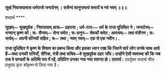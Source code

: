 **सुखं निवासयामास धर्मराजो जनार्दनम् ।** **ससैन्यं सानुगामत्यं सभार्यं च नवं नवम् ॥ ३॥** 

शब्दार्थ **** 

**सुखम्—** **सुखपूर्वक** **; निवासयाम् आस—** **ठहराया** **; धर्म-राज:—** **धर्म के राजा युधिष्ठिर ने** **; जनार्दनम्—** **भगवान् कृष्ण को** **; स-** **सैन्यम्—** **सेना समेत** **; स-अनुग—** **सेवकों समेत** **; अमत्यम्—** **तथा मंत्रीगण** **; स-भार्यम्—** **अपनी पत्नियों सहित** **; च—** **तथा** **; नवम्** **नवम्—** **एक से एक नवीन।** **.** 

**राजा युधिष्ठिर ने कृष्ण के विश्राम का प्रबन्ध किया और इसका ध्यान रखा कि जितने सारे** **लोग उनके साथ आये हैं—यथा उनकी रानियाँ, सैनिक, मंत्री तथा सचिव—वे सुखपूर्वक ठहर** **जाँय। उन्होंने ऐसी व्यवस्था की कि जब तक वे पाण्डवों के अतिथि रूप में रहें, प्रतिदिन उनका** **नया नया स्वागत हो।** **तात्पर्य :** उपर्युक्त भावार्थ श्रील प्रभुपाद कृत *श्रीकृष्ण* से लिया गया है।  